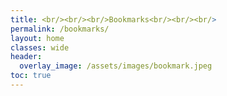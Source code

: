 ```yaml
---
title: <br/><br/><br/>Bookmarks<br/><br/><br/>
permalink: /bookmarks/
layout: home
classes: wide
header:
  overlay_image: /assets/images/bookmark.jpeg
toc: true
---
```

